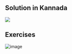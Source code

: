 ## Solution in Kannada
[![](https://img.youtube.com/vi/7lHpkY0N1r4/0.jpg)](https://www.youtube.com/watch?v=7lHpkY0N1r4)
## Exercises
![image](https://user-images.githubusercontent.com/20998959/147888413-9c5ad494-ecaa-4305-bf67-cd2ea795c569.png)
